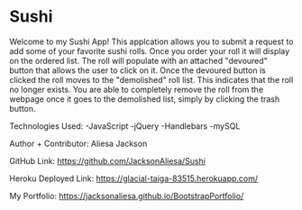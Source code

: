 # Sushi
Welcome to my Sushi App! This applcation allows you to submit a request to add some of your favorite sushi rolls. Once you order your roll it will display on the ordered list. The roll will populate with an attached "devoured" button that allows the user to click on it. Once the devoured button is clicked the roll moves to the "demolished" roll list. This indicates that the roll no longer exists. You are able to completely remove the roll from the webpage once it goes to the demolished list, simply by clicking the trash button. 

Technologies Used:
-JavaScript
-jQuery
-Handlebars
-mySQL

Author + Contributor:
Aliesa Jackson

GitHub Link:
https://github.com/JacksonAliesa/Sushi

Heroku Deployed Link:
https://glacial-taiga-83515.herokuapp.com/

My Portfolio:
https://jacksonaliesa.github.io/BootstrapPortfolio/